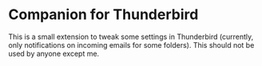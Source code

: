 # Companion for Thunderbird

This is a small extension to tweak some settings in Thunderbird
(currently, only notifications on incoming emails for some folders).
This should not be used by anyone except me.
